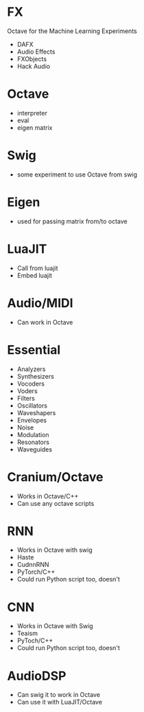 # FX
Octave for the Machine Learning Experiments
* DAFX
* Audio Effects
* FXObjects
* Hack Audio

# Octave
* interpreter
* eval
* eigen matrix

# Swig
* some experiment to use Octave from swig

# Eigen
* used for passing matrix from/to octave

# LuaJIT
* Call from luajit
* Embed luajit

# Audio/MIDI
* Can work in Octave 

# Essential
* Analyzers
* Synthesizers
* Vocoders
* Voders
* Filters
* Oscillators
* Waveshapers
* Envelopes
* Noise
* Modulation
* Resonators
* Waveguides

# Cranium/Octave
* Works in Octave/C++
* Can use any octave scripts

# RNN
* Works in Octave with swig
* Haste
* CudnnRNN
* PyTorch/C++
* Could run Python script too, doesn't

# CNN
* Works in Octave with Swig
* Teaism
* PyToch/C++
* Could run Python script too, doesn't

# AudioDSP
* Can swig it to work in Octave
* Can use it with LuaJIT/Octave



